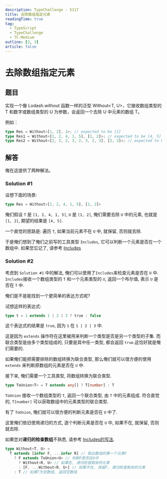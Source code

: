 ```yaml
---
description: TypeChallenge - 5117
title: 去除数组指定元素
readingTime: true
tag:
  - TypeScript
  - TypeChallenge
  - TC-Medium
outline: [2, 3]
article: false
---
```


# 去除数组指定元素

## 题目

实现一个像 Lodash.without 函数一样的泛型 Without<T, U>，它接收数组类型的 T 和数字或数组类型的 U 为参数，会返回一个去除 U 中元素的数组 T。

例如：

```ts
type Res = Without<[1, 2], 1>; // expected to be [2]
type Res1 = Without<[1, 2, 4, 1, 5], [1, 2]>; // expected to be [4, 5]
type Res2 = Without<[2, 3, 2, 3, 2, 3, 2, 3], [2, 3]>; // expected to be []
```

## 解答

俺在这提供了两种解法。

### Solution #1

设想下面的场景:
```ts
type Res = Without<[1, 2, 4, 1, 5], [1, 2]>
```

俺们假设 `T` 是 `[1, 2, 4, 1, 5]`, `U` 是 `[1, 2]`, 俺们需要去除 `U` 中的元素, 也就是 `[1, 2]`, 期望的结果是 `[4, 5]`.

一个直觉的思路是: 遍历 `T`, 如果当前元素不在 `U` 中, 就保留, 否则就去除.

于是俺们想到了俺们之前写的工具类型 `Includes`, 它可以判断一个元素是否在一个数组中. 如果您忘记了, 请参考 [Includes](../easy-series#_898-includes)


### Solution #2
考虑到 `Solution #1` 中的解法, 俺们可以使用了`Includes`来检查元素是否在 `U` 中. `Includes`接收一个数组类型的 `T` 和一个元素类型的 `U`, 返回一个布尔值, 表示 `U` 是否在 `T` 中.

俺们是不是能找到一个更简单的表达方式呢?

试想这样的表达式:

```ts
type t = 1 extends 1 | 2 | 3 ? true : false
```

这个表达式的结果是 `true`, 因为 `1` 在 `1 | 2 | 3` 中.

这是因为 `extends` 操作符在这里被用来判断一个类型是否是另一个类型的子集. 而联合类型是由多个类型组成的, 只要是其中任一类型, 都会返回 `true`.这恰好就是俺们需要的.

如果俺们能把需要排除的数组转换为联合类型, 那么俺们就可以很方便的使用 `extends` 来判断原数组的元素是否在 `U` 中.

接下来, 俺们需要一个工具类型, 将数组转换为联合类型. 

```ts
type ToUnion<T> = T extends any[] ? T[number] : T
```

`ToUnion` 接收一个数组类型的 `T`, 返回一个联合类型, 由 `T` 中的元素组成. 符合直觉的, `T[number]` 可以获取数组中的元素类型的联合类型.

有了 `ToUnion`, 俺们就可以很方便的判断元素是否在 `U` 中了.

这里俺们依旧使用递归的方式, 逐个判断元素是否在 `U` 中, 如果不在, 就保留, 否则就去除. 

如果您对**递归的检查数组**不熟悉, 请参考 [Includes的写法](../easy-series#_898-includes).

```ts
type Without<T, U> = 
  T extends [infer F, ...infer R] // 取出数组的第一个元素F
    ? F extends ToUnion<U> // 判断F是否在U中
      ? Without<R, U> // 如果在, 递归检查剩余的元素
      : [F, ...Without<R, U>] // 如果不在, 保留F, 递归检查剩余的元素
    : T // 如果T为空数组, 返回空数组
```

